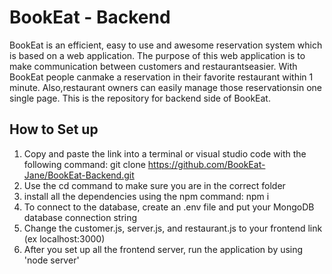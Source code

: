# BookEat - Backend
BookEat is an efficient, easy to use and awesome reservation system which is based on a web application. The purpose of this web application is to make communication between customers and restaurantseasier. With BookEat people canmake a reservation in their favorite restaurant within 1 minute. Also,restaurant owners can easily manage those reservationsin one single page. This is the repository for backend side of BookEat.

## How to Set up
1. Copy and paste the link into a terminal or visual studio code with the following command: git clone https://github.com/BookEat-Jane/BookEat-Backend.git
2. Use the cd command to make sure you are in the correct folder
3. install all the dependencies using the npm command: npm i
4. To connect to the database, create an .env file and put your MongoDB database connection string
5. Change the customer.js, server.js, and restaurant.js to your frontend link (ex localhost:3000)
6. After you set up all the frontend server, run the application by using 'node server'